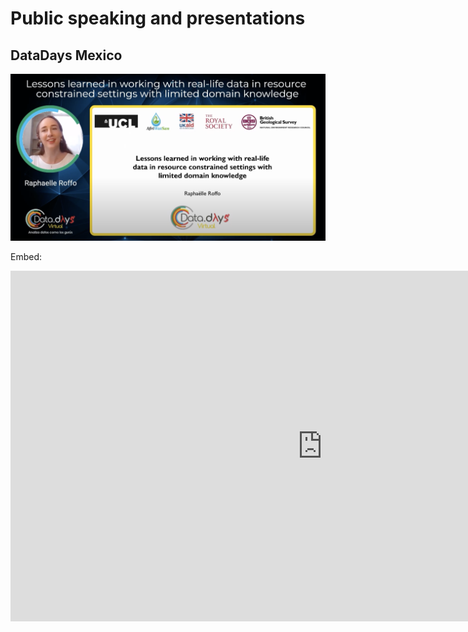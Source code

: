 # Public speaking and presentations




## DataDays Mexico

[![IMAGE ALT TEXT](https://raw.githubusercontent.com/raphaelleroffo/raphaelleroffo.github.io/main/docs/assets/images/DataDays.png)](https://youtu.be/UduySECADNY?list=PLnLzwYW6HOC6RiF7gJ6E-wG3OrLlxUPeM "DataDays Mexico")


Embed:

<iframe width="997" height="561" src="https://www.youtube.com/embed/UduySECADNY" title="YouTube video player" frameborder="0" allow="accelerometer; autoplay; clipboard-write; encrypted-media; gyroscope; picture-in-picture" allowfullscreen></iframe>